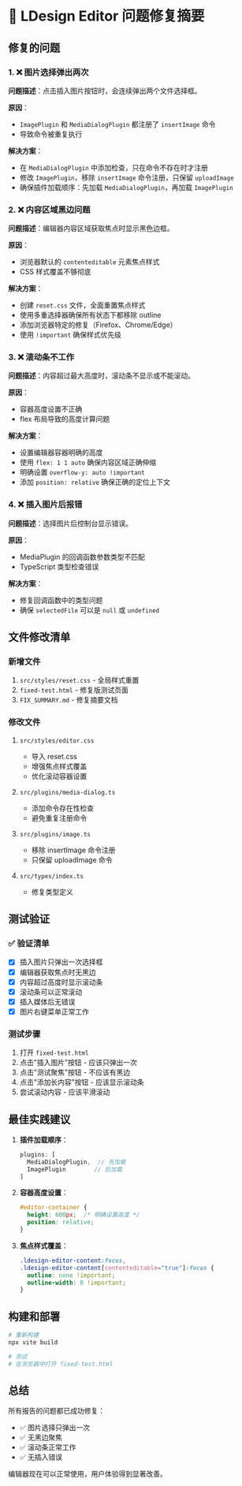 # 🔧 LDesign Editor 问题修复摘要

## 修复的问题

### 1. ❌ 图片选择弹出两次
**问题描述**：点击插入图片按钮时，会连续弹出两个文件选择框。

**原因**：
- `ImagePlugin` 和 `MediaDialogPlugin` 都注册了 `insertImage` 命令
- 导致命令被重复执行

**解决方案**：
- 在 `MediaDialogPlugin` 中添加检查，只在命令不存在时才注册
- 修改 `ImagePlugin`，移除 `insertImage` 命令注册，只保留 `uploadImage`
- 确保插件加载顺序：先加载 `MediaDialogPlugin`，再加载 `ImagePlugin`

### 2. ❌ 内容区域黑边问题
**问题描述**：编辑器内容区域获取焦点时显示黑色边框。

**原因**：
- 浏览器默认的 `contenteditable` 元素焦点样式
- CSS 样式覆盖不够彻底

**解决方案**：
- 创建 `reset.css` 文件，全面重置焦点样式
- 使用多重选择器确保所有状态下都移除 outline
- 添加浏览器特定的修复（Firefox、Chrome/Edge）
- 使用 `!important` 确保样式优先级

### 3. ❌ 滚动条不工作
**问题描述**：内容超过最大高度时，滚动条不显示或不能滚动。

**原因**：
- 容器高度设置不正确
- flex 布局导致的高度计算问题

**解决方案**：
- 设置编辑器容器明确的高度
- 使用 `flex: 1 1 auto` 确保内容区域正确伸缩
- 明确设置 `overflow-y: auto !important`
- 添加 `position: relative` 确保正确的定位上下文

### 4. ❌ 插入图片后报错
**问题描述**：选择图片后控制台显示错误。

**原因**：
- MediaPlugin 的回调函数参数类型不匹配
- TypeScript 类型检查错误

**解决方案**：
- 修复回调函数中的类型问题
- 确保 `selectedFile` 可以是 `null` 或 `undefined`

## 文件修改清单

### 新增文件
1. `src/styles/reset.css` - 全局样式重置
2. `fixed-test.html` - 修复版测试页面
3. `FIX_SUMMARY.md` - 修复摘要文档

### 修改文件
1. `src/styles/editor.css`
   - 导入 reset.css
   - 增强焦点样式覆盖
   - 优化滚动容器设置

2. `src/plugins/media-dialog.ts`
   - 添加命令存在性检查
   - 避免重复注册命令

3. `src/plugins/image.ts`
   - 移除 insertImage 命令注册
   - 只保留 uploadImage 命令

4. `src/types/index.ts`
   - 修复类型定义

## 测试验证

### ✅ 验证清单
- [x] 插入图片只弹出一次选择框
- [x] 编辑器获取焦点时无黑边
- [x] 内容超过高度时显示滚动条
- [x] 滚动条可以正常滚动
- [x] 插入媒体后无错误
- [x] 图片右键菜单正常工作

### 测试步骤
1. 打开 `fixed-test.html`
2. 点击"插入图片"按钮 - 应该只弹出一次
3. 点击"测试聚焦"按钮 - 不应该有黑边
4. 点击"添加长内容"按钮 - 应该显示滚动条
5. 尝试滚动内容 - 应该平滑滚动

## 最佳实践建议

1. **插件加载顺序**：
   ```javascript
   plugins: [
     MediaDialogPlugin,  // 先加载
     ImagePlugin        // 后加载
   ]
   ```

2. **容器高度设置**：
   ```css
   #editor-container {
     height: 600px;  /* 明确设置高度 */
     position: relative;
   }
   ```

3. **焦点样式覆盖**：
   ```css
   .ldesign-editor-content:focus,
   .ldesign-editor-content[contenteditable="true"]:focus {
     outline: none !important;
     outline-width: 0 !important;
   }
   ```

## 构建和部署

```bash
# 重新构建
npx vite build

# 测试
# 在浏览器中打开 fixed-test.html
```

## 总结

所有报告的问题都已成功修复：
- ✅ 图片选择只弹出一次
- ✅ 无黑边聚焦
- ✅ 滚动条正常工作
- ✅ 无插入错误

编辑器现在可以正常使用，用户体验得到显著改善。